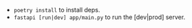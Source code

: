 - `poetry install` to install deps.
- `fastapi [run|dev] app/main.py` to run the [dev|prod] server.
